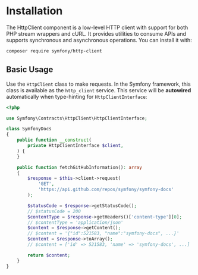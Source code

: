 # Installation

The HttpClient component is a low-level HTTP client with support for both PHP stream wrappers and cURL. It provides utilities to consume APIs and supports synchronous and asynchronous operations. You can install it with:

```bash
composer require symfony/http-client
```

## Basic Usage

Use the `HttpClient` class to make requests. In the Symfony framework, this class is available as the `http_client` service. This service will be **autowired** automatically when type-hinting for `HttpClientInterface`:

```php
<?php

use Symfony\Contracts\HttpClient\HttpClientInterface;

class SymfonyDocs
{
    public function __construct(
        private HttpClientInterface $client,
    ) {
    }

    public function fetchGitHubInformation(): array
    {
        $response = $this->client->request(
            'GET',
            'https://api.github.com/repos/symfony/symfony-docs'
        );

        $statusCode = $response->getStatusCode();
        // $statusCode = 200
        $contentType = $response->getHeaders()['content-type'][0];
        // $contentType = 'application/json'
        $content = $response->getContent();
        // $content = '{"id":521583, "name":"symfony-docs", ...}'
        $content = $response->toArray();
        // $content = ['id' => 521583, 'name' => 'symfony-docs', ...]

        return $content;
    }
}
```
